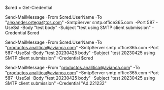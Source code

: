 $cred = Get-Credential

Send-MailMessage -From $cred.UserName -To "alexander.ortega@tcs.com" -SmtpServer smtp.office365.com  -Port 587 -UseSsl -Body "test body" -Subject "test using SMTP client submission" -Credential $cred


Send-MailMessage -From $cred.UserName -To "productos.analitica@avianca.com" -SmtpServer smtp.office365.com  -Port 587 -UseSsl -Body "test 20230425 body" -Subject "test 20230425 using SMTP client submission" -Credential $cred


Send-MailMessage -From "productos.analitica@avianca.com" -To "productos.analitica@avianca.com" -SmtpServer smtp.office365.com  -Port 587 -UseSsl -Body "test 20230425 body" -Subject "test 20230425 using SMTP client submission" -Credential "Ad.221232"
